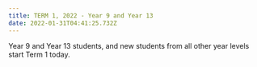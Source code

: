 ```yaml
---
title: TERM 1, 2022 - Year 9 and Year 13
date: 2022-01-31T04:41:25.732Z
---
```


Year 9 and Year 13 students, and new students from all other year levels start Term 1 today.
